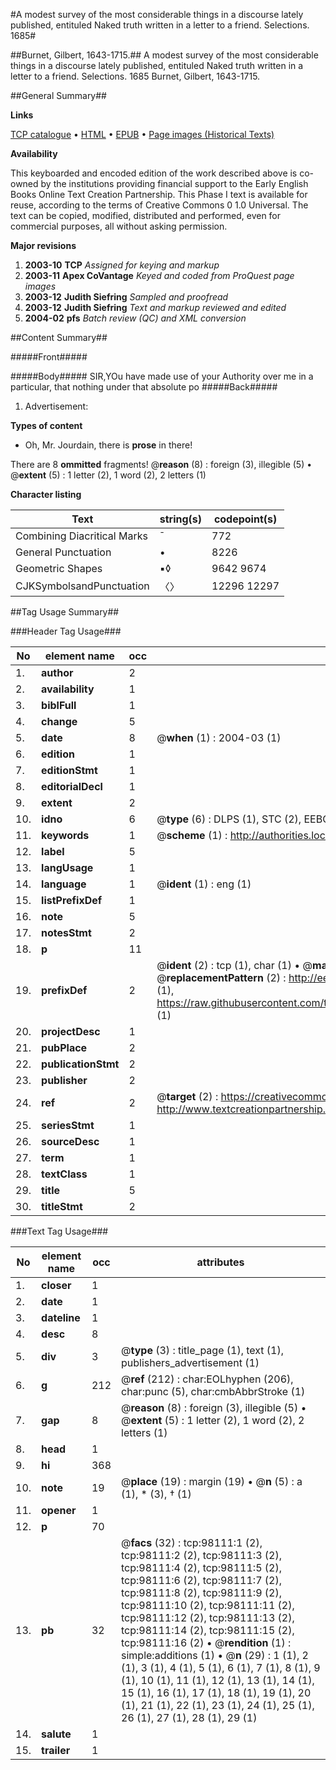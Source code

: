 #A modest survey of the most considerable things in a discourse lately published, entituled Naked truth written in a letter to a friend. Selections. 1685#

##Burnet, Gilbert, 1643-1715.##
A modest survey of the most considerable things in a discourse lately published, entituled Naked truth written in a letter to a friend.
Selections. 1685
Burnet, Gilbert, 1643-1715.

##General Summary##

**Links**

[TCP catalogue](http://www.ota.ox.ac.uk/tcp/)  • 
[HTML](http://tei.it.ox.ac.uk/tcp/Texts-HTML/free/A30/A30391.html)  • 
[EPUB](http://tei.it.ox.ac.uk/tcp/Texts-EPUB/free/A30/A30391.epub) • 
[Page images (Historical Texts)](https://data.historicaltexts.jisc.ac.uk/view?pubId=eebo-13151773e&pageId=eebo-13151773e-98111-1)

**Availability**

This keyboarded and encoded edition of the
	       work described above is co-owned by the institutions
	       providing financial support to the Early English Books
	       Online Text Creation Partnership. This Phase I text is
	       available for reuse, according to the terms of Creative
	       Commons 0 1.0 Universal. The text can be copied,
	       modified, distributed and performed, even for
	       commercial purposes, all without asking permission.

**Major revisions**

1. __2003-10__ __TCP__ *Assigned for keying and markup*
1. __2003-11__ __Apex CoVantage__ *Keyed and coded from ProQuest page images*
1. __2003-12__ __Judith Siefring__ *Sampled and proofread*
1. __2003-12__ __Judith Siefring__ *Text and markup reviewed and edited*
1. __2004-02__ __pfs__ *Batch review (QC) and XML conversion*

##Content Summary##

#####Front#####

#####Body#####
SIR,YOu have made use of your Authority over me in a particular, that nothing under that absolute po
#####Back#####

1. Advertisement:

**Types of content**

  * Oh, Mr. Jourdain, there is **prose** in there!

There are 8 **ommitted** fragments! 
 @__reason__ (8) : foreign (3), illegible (5)  •  @__extent__ (5) : 1 letter (2), 1 word (2), 2 letters (1)

**Character listing**


|Text|string(s)|codepoint(s)|
|---|---|---|
|Combining             Diacritical Marks|̄|772|
|General Punctuation|•|8226|
|Geometric Shapes|▪◊|9642 9674|
|CJKSymbolsandPunctuation|〈〉|12296 12297|

##Tag Usage Summary##

###Header Tag Usage###

|No|element name|occ|attributes|
|---|---|---|---|
|1.|__author__|2||
|2.|__availability__|1||
|3.|__biblFull__|1||
|4.|__change__|5||
|5.|__date__|8| @__when__ (1) : 2004-03 (1)|
|6.|__edition__|1||
|7.|__editionStmt__|1||
|8.|__editorialDecl__|1||
|9.|__extent__|2||
|10.|__idno__|6| @__type__ (6) : DLPS (1), STC (2), EEBO-CITATION (1), OCLC (1), VID (1)|
|11.|__keywords__|1| @__scheme__ (1) : http://authorities.loc.gov/ (1)|
|12.|__label__|5||
|13.|__langUsage__|1||
|14.|__language__|1| @__ident__ (1) : eng (1)|
|15.|__listPrefixDef__|1||
|16.|__note__|5||
|17.|__notesStmt__|2||
|18.|__p__|11||
|19.|__prefixDef__|2| @__ident__ (2) : tcp (1), char (1)  •  @__matchPattern__ (2) : ([0-9\-]+):([0-9IVX]+) (1), (.+) (1)  •  @__replacementPattern__ (2) : http://eebo.chadwyck.com/downloadtiff?vid=$1&page=$2 (1), https://raw.githubusercontent.com/textcreationpartnership/Texts/master/tcpchars.xml#$1 (1)|
|20.|__projectDesc__|1||
|21.|__pubPlace__|2||
|22.|__publicationStmt__|2||
|23.|__publisher__|2||
|24.|__ref__|2| @__target__ (2) : https://creativecommons.org/publicdomain/zero/1.0/ (1), http://www.textcreationpartnership.org/docs/. (1)|
|25.|__seriesStmt__|1||
|26.|__sourceDesc__|1||
|27.|__term__|1||
|28.|__textClass__|1||
|29.|__title__|5||
|30.|__titleStmt__|2||


###Text Tag Usage###

|No|element name|occ|attributes|
|---|---|---|---|
|1.|__closer__|1||
|2.|__date__|1||
|3.|__dateline__|1||
|4.|__desc__|8||
|5.|__div__|3| @__type__ (3) : title_page (1), text (1), publishers_advertisement (1)|
|6.|__g__|212| @__ref__ (212) : char:EOLhyphen (206), char:punc (5), char:cmbAbbrStroke (1)|
|7.|__gap__|8| @__reason__ (8) : foreign (3), illegible (5)  •  @__extent__ (5) : 1 letter (2), 1 word (2), 2 letters (1)|
|8.|__head__|1||
|9.|__hi__|368||
|10.|__note__|19| @__place__ (19) : margin (19)  •  @__n__ (5) : a (1), * (3), † (1)|
|11.|__opener__|1||
|12.|__p__|70||
|13.|__pb__|32| @__facs__ (32) : tcp:98111:1 (2), tcp:98111:2 (2), tcp:98111:3 (2), tcp:98111:4 (2), tcp:98111:5 (2), tcp:98111:6 (2), tcp:98111:7 (2), tcp:98111:8 (2), tcp:98111:9 (2), tcp:98111:10 (2), tcp:98111:11 (2), tcp:98111:12 (2), tcp:98111:13 (2), tcp:98111:14 (2), tcp:98111:15 (2), tcp:98111:16 (2)  •  @__rendition__ (1) : simple:additions (1)  •  @__n__ (29) : 1 (1), 2 (1), 3 (1), 4 (1), 5 (1), 6 (1), 7 (1), 8 (1), 9 (1), 10 (1), 11 (1), 12 (1), 13 (1), 14 (1), 15 (1), 16 (1), 17 (1), 18 (1), 19 (1), 20 (1), 21 (1), 22 (1), 23 (1), 24 (1), 25 (1), 26 (1), 27 (1), 28 (1), 29 (1)|
|14.|__salute__|1||
|15.|__trailer__|1||
